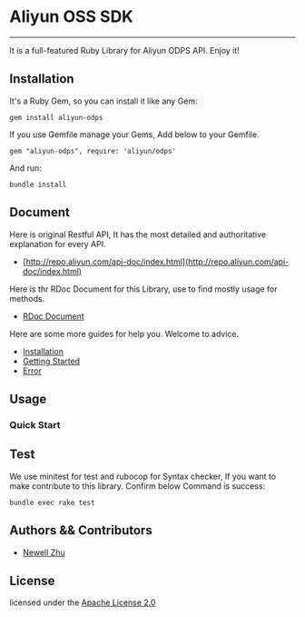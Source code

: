 # Aliyun OSS SDK

-----


It is a full-featured Ruby Library for Aliyun ODPS API. Enjoy it!


## Installation

It's a Ruby Gem, so you can install it like any Gem:

    gem install aliyun-odps

If you use Gemfile manage your Gems, Add below to your Gemfile.

    gem "aliyun-odps", require: 'aliyun/odps'

And run:

    bundle install

## Document

Here is original Restful API, It has the most detailed and authoritative explanation for every API.

+ [http://repo.aliyun.com/api-doc/index.html](http://repo.aliyun.com/api-doc/index.html)

Here is thr RDoc Document for this Library, use to find mostly usage for methods.

+ [RDoc Document]()


Here are some more guides for help you. Welcome to advice.

+ [Installation](./wiki/installation.md)
+ [Getting Started](./wiki/get_start.md)
+ [Error](./wiki/error.md)

## Usage

### Quick Start

## Test

We use minitest for test and rubocop for Syntax checker, If you want to make contribute to this library. Confirm below Command is success:

```
bundle exec rake test
```


## Authors && Contributors

- [Newell Zhu](https://github.com/zlx_star)


## License

licensed under the [Apache License 2.0](https://www.apache.org/licenses/LICENSE-2.0.html)
